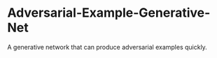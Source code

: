 # Adversarial-Example-Generative-Net
A generative network that can produce adversarial examples quickly.
